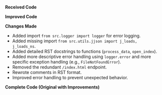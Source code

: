 **Received Code**



**Improved Code**



**Changes Made**

- Added import `from src.logger import logger` for error logging.
- Added missing import `from src.utils.jjson import j_loads, j_loads_ns`.
- Added detailed RST docstrings to functions (`process_data`, `open_index`).
- Added more descriptive error handling using `logger.error` and more specific exception handling (e.g., `FileNotFoundError`).
- Removed the redundant `/index.html` endpoint.
- Rewrote comments in RST format.
- Improved error handling to prevent unexpected behavior.

**Complete Code (Original with Improvements)**

